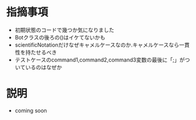 # 指摘事項
* 初期状態のコードで幾つか気になりました
* Botクラスの後ろの()はイケてないかも
* scientificNotationだけなぜキャメルケースなのか.キャメルケースなら一貫性を持たせるべき
* テストケースのcommand1,command2,command3変数の最後に「;」がついているのはなぜか


# 説明
* coming soon